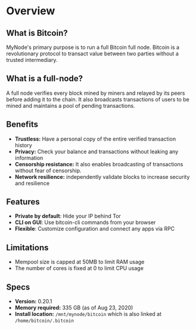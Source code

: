 # Overview

## What is Bitcoin?
MyNode's primary purpose is to run a full Bitcoin full node. Bitcoin is a revolutionary protocol to transact value between two parties without a trusted intermediary.

## What is a full-node?
A full node verifies every block mined by miners and relayed by its peers before adding it to the chain. It also broadcasts transactions of users to be mined and maintains a pool of pending transactions.

## Benefits
- **Trustless:** Have a personal copy of the entire verified transaction history
- **Privacy:** Check your balance and transactions without leaking any information
- **Censorship resistance:** It also enables broadcasting of transactions without fear of censorship.
- **Network resilience:** independently validate blocks to increase security and resilience


## Features
- **Private by default**: Hide your IP behind Tor
- **CLI on GUI**: Use bitcoin-cli commands from your browser
- **Flexible**: Customize configuration and connect any apps via RPC
<!-- - It is flexible enough to add and connect custom apps via RPC -->
<!-- - Private: The Tor network doesn't expose your IP address to the public -->
<!-- - The CLI is accessible through the browser which enables non-linux users in learning the basic commands of bitcoin-cli and bitcoind. -->

## Limitations
- Mempool size is capped at 50MB to limit RAM usage
- The number of cores is fixed at 0 to limit CPU usage

## Specs
- **Version:** 0.20.1
- **Memory required:** 335 GB (as of Aug 23, 2020)
- **Install location:** `/mnt/mynode/bitcoin` which is also linked at `/home/bitcoin/.bitcoin`

<!-- While setting up myNode, the user have three options: -->
<!-- - IBD: (initial blockchain download) download the blockchain from scratch. -->
<!-- ProTip: IBD can be sped up by increasing number of threads in bitcoin CLI. -->
<!-- - QuickSync: the default option to download a torrent from mynodebtc.com -->
<!-- and other myNode users -->
<!-- - Copy the blockchain from an existing source -->
<!-- ## Connected apps
- All other apps are connected to Bitcoin via RPC
  - Lightning and several wallets
  - Electrum server
  - Explorer
  - Mempool viewer
  - Multisig wallets
  - Samourai apps
  - BTCPay server -->
<!-- - By default, bitcoin uses Tor network to find peers, so the user doesn't have
to open the 8333 port for myNode -->
